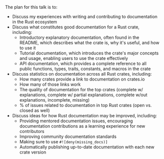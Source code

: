 The plan for this talk is to:

- Discuss my experiences with writing and contributing to documentation in the
  Rust ecosystem
- Discuss what constitutes good documentation for a Rust crate, including:
  - Introductory explanatory documentation, often found in the README, which
    describes what the crate is, why it's useful, and how to use it
  - Tutorial documentation, which introduces the crate's major concepts and
    usage, enabling users to use the crate effectively
  - API documentation, which provides a complete reference to all public
    functions, types, traits, constants, and macros in the crate
- Discuss statistics on documentation across all Rust crates, including:
  - How many crates provide a link to documentation on crates.io
  - How many of those links work
  - The quality of documentation for the top crates (complete w/ explanations,
    complete w/ partial explanations, complete w/out explanations, incomplete,
    missing)
  - % of issues related to documentation in top Rust crates (open vs. closed
    as well)
- Discuss ideas for how Rust documentation may be improved, including:
  - Providing mentored documentation issues, encouraging documentation
    contributions as a learning experience for new contributors
  - Improving community documentation standards
  - Making sure to use `#![deny(missing_docs)]`
  - Automatically publishing up-to-date documentation with each new crate
    version


